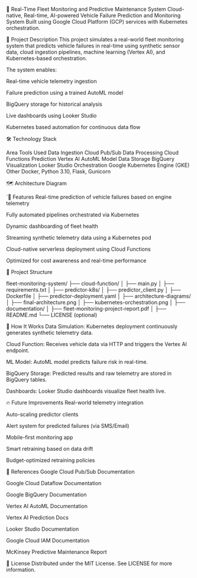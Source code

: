 🚗 Real-Time Fleet Monitoring and Predictive Maintenance System
Cloud-native, Real-time, AI-powered Vehicle Failure Prediction and Monitoring System
Built using Google Cloud Platform (GCP) services with Kubernetes orchestration.

📜 Project Description
This project simulates a real-world fleet monitoring system that predicts vehicle failures in real-time using synthetic sensor data, cloud ingestion pipelines, machine learning (Vertex AI), and Kubernetes-based orchestration.

The system enables:

Real-time vehicle telemetry ingestion

Failure prediction using a trained AutoML model

BigQuery storage for historical analysis

Live dashboards using Looker Studio

Kubernetes based automation for continuous data flow

🛠️ Technology Stack

Area	Tools Used
Data Ingestion	Cloud Pub/Sub
Data Processing	Cloud Functions
Prediction	Vertex AI AutoML Model
Data Storage	BigQuery
Visualization	Looker Studio
Orchestration	Google Kubernetes Engine (GKE)
Other	Docker, Python 3.10, Flask, Gunicorn

🗺️ Architecture Diagram


`🚀 Features
Real-time prediction of vehicle failures based on engine telemetry

Fully automated pipelines orchestrated via Kubernetes

Dynamic dashboarding of fleet health

Streaming synthetic telemetry data using a Kubernetes pod

Cloud-native serverless deployment using Cloud Functions

Optimized for cost awareness and real-time performance

📂 Project Structure

fleet-monitoring-system/
├── cloud-function/
│   ├── main.py
│   ├── requirements.txt
│
├── predictor-k8s/
│   ├── predictor_client.py
│   ├── Dockerfile
│   ├── predictor-deployment.yaml
│
├── architecture-diagrams/
│   ├── final-architecture.png
│   ├── kubernetes-orchestration.png
│
├── documentation/
│   ├── fleet-monitoring-project-report.pdf
│
├── README.md
└── LICENSE (optional)

🧠 How It Works
Data Simulation: Kubernetes deployment continuously generates synthetic telemetry data.

Cloud Function: Receives vehicle data via HTTP and triggers the Vertex AI endpoint.

ML Model: AutoML model predicts failure risk in real-time.

BigQuery Storage: Predicted results and raw telemetry are stored in BigQuery tables.

Dashboards: Looker Studio dashboards visualize fleet health live.

🔥 Future Improvements
Real-world telemetry integration

Auto-scaling predictor clients

Alert system for predicted failures (via SMS/Email)

Mobile-first monitoring app

Smart retraining based on data drift

Budget-optimized retraining policies

🧾 References
Google Cloud Pub/Sub Documentation

Google Cloud Dataflow Documentation

Google BigQuery Documentation

Vertex AI AutoML Documentation

Vertex AI Prediction Docs

Looker Studio Documentation

Google Cloud IAM Documentation

McKinsey Predictive Maintenance Report

📜 License
Distributed under the MIT License. See LICENSE for more information.